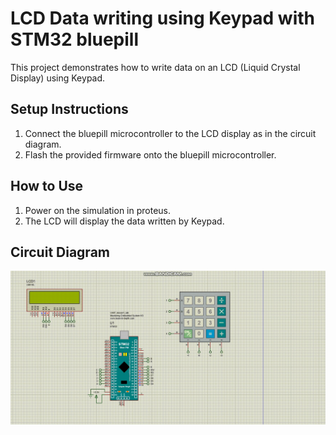 # LCD Data writing using Keypad with STM32 bluepill

This project demonstrates how to write data on an LCD (Liquid Crystal Display) using Keypad.

## Setup Instructions

1. Connect the bluepill microcontroller to the LCD display as in the circuit diagram.
2. Flash the provided firmware onto the bluepill microcontroller.

## How to Use

1. Power on the simulation in proteus.
2. The LCD will display the data written by Keypad.

## Circuit Diagram

![simulation](LcdKeypadStm.gif)